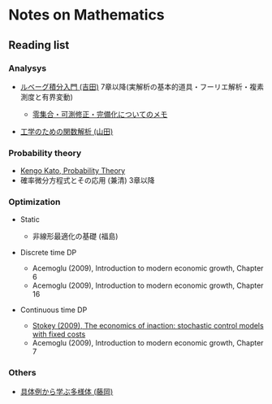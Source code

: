 # Notes on Mathematics


## Reading list
### Analysys
* [ルベーグ積分入門 (吉田)](http://www.math.nagoya-u.ac.jp/~noby/leb.html) 7章以降(実解析の基本的道具・フーリエ解析・複素測度と有界変動)
  - [零集合・可測修正・完備化についてのメモ](https://www.overleaf.com/read/jwjgkpdcpqwm)

* [工学のための関数解析 (山田)](https://www.saiensu.co.jp/search/?isbn=978-4-901683-62-3&y=2009#support)

### Probability theory
* [Kengo Kato, Probability Theory](https://drive.google.com/file/d/0B7C_CufYq6j6VXN5NDJjNF9XdTA/view)
* 確率微分方程式とその応用 (兼清) 3章以降

### Optimization
* Static
  - 非線形最適化の基礎 (福島)

* Discrete time DP
  - Acemoglu (2009), Introduction to modern economic growth, Chapter 6
  - Acemoglu (2009), Introduction to modern economic growth, Chapter 16

* Continuous time DP
  - [Stokey (2009), The economics of inaction: stochastic control models with fixed costs](https://press.princeton.edu/titles/8766.html)
  - Acemoglu (2009), Introduction to modern economic growth, Chapter 7

### Others
* [具体例から学ぶ多様体 (藤岡)](http://www2.itc.kansai-u.ac.jp/~afujioka/correction/correction.html)